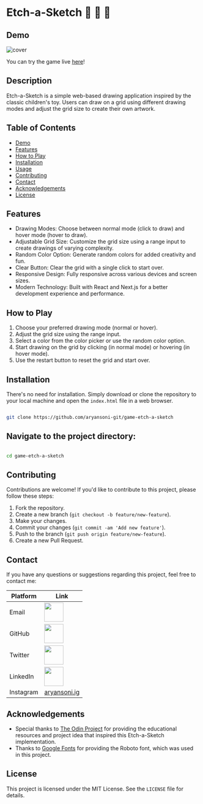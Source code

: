 # Etch-a-Sketch 🎨 🧮 🌈

## Demo

![cover](./cover.png)

You can try the game live [here](https://aryansoni-git.github.io/game-etch-a-sketch/)!

## Description

Etch-a-Sketch is a simple web-based drawing application inspired by the classic children's toy. Users can draw on a grid using different drawing modes and adjust the grid size to create their own artwork.

## Table of Contents

- [Demo](#demo)
- [Features](#features)
- [How to Play](#how-to-play)
- [Installation](#installation)
- [Usage](#usage)
- [Contributing](#contributing)
- [Contact](#contact)
- [Acknowledgements](#Acknowledgements)
- [License](#license)

## Features

- Drawing Modes: Choose between normal mode (click to draw) and hover mode (hover to draw).
- Adjustable Grid Size: Customize the grid size using a range input to create drawings of varying complexity.
- Random Color Option: Generate random colors for added creativity and fun.
- Clear Button: Clear the grid with a single click to start over.
- Responsive Design: Fully responsive across various devices and screen sizes.
- Modern Technology: Built with React and Next.js for a better development experience and performance.

## How to Play

1. Choose your preferred drawing mode (normal or hover).
2. Adjust the grid size using the range input.
3. Select a color from the color picker or use the random color option.
4. Start drawing on the grid by clicking (in normal mode) or hovering (in hover mode).
5. Use the restart button to reset the grid and start over.

## Installation

There's no need for installation. Simply download or clone the repository to your local machine and open the `index.html` file in a web browser.

```bash

git clone https://github.com/aryansoni-git/game-etch-a-sketch

```
## Navigate to the project directory:

```bash

cd game-etch-a-sketch

```

## Contributing

Contributions are welcome! If you'd like to contribute to this project, please follow these steps:

1. Fork the repository.
2. Create a new branch (`git checkout -b feature/new-feature`).
3. Make your changes.
4. Commit your changes (`git commit -am 'Add new feature'`).
5. Push to the branch (`git push origin feature/new-feature`).
6. Create a new Pull Request.

## Contact

If you have any questions or suggestions regarding this project, feel free to contact me:

| Platform | Link |
| --- | --- |
| Email | [<img src="https://cdn.jsdelivr.net/gh/devicons/devicon@latest/icons/google/google-original.svg" width="50" height="50">](mailto:aryansoni.work@gmail.com) |
| GitHub | [<img src="https://cdn.jsdelivr.net/gh/devicons/devicon@latest/icons/github/github-original.svg" width="50" height="50">](https://github.com/aryansoni-git) |
| Twitter | [<img src="https://cdn.jsdelivr.net/gh/devicons/devicon@latest/icons/twitter/twitter-original.svg" width="50" height="50">](https://twitter.com/aryansoni_x) |
| LinkedIn | [<img src="https://cdn.jsdelivr.net/gh/devicons/devicon@latest/icons/linkedin/linkedin-original.svg" width="50" height="50">](https://www.linkedin.com/in/aryansoni-work) |
| Instagram | [aryansoni.ig](https://www.instagram.com/aryansoni.ig/) |

## Acknowledgements

- Special thanks to [The Odin Project](https://www.theodinproject.com/) for providing the educational resources and project idea that inspired this Etch-a-Sketch implementation.
- Thanks to [Google Fonts](https://fonts.google.com/specimen/Roboto) for providing the Roboto font, which was used in this project.

## License

This project is licensed under the MIT License. See the `LICENSE` file for details.
